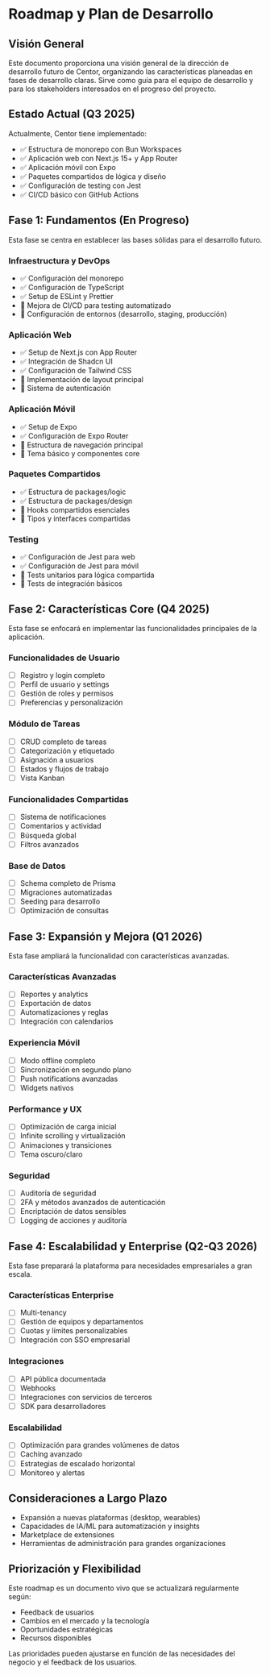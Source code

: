# Roadmap y Plan de Desarrollo

## Visión General

Este documento proporciona una visión general de la dirección de desarrollo futuro de Centor, organizando las características planeadas en fases de desarrollo claras. Sirve como guía para el equipo de desarrollo y para los stakeholders interesados en el progreso del proyecto.

## Estado Actual (Q3 2025)

Actualmente, Centor tiene implementado:

- ✅ Estructura de monorepo con Bun Workspaces
- ✅ Aplicación web con Next.js 15+ y App Router
- ✅ Aplicación móvil con Expo
- ✅ Paquetes compartidos de lógica y diseño
- ✅ Configuración de testing con Jest
- ✅ CI/CD básico con GitHub Actions

## Fase 1: Fundamentos (En Progreso)

Esta fase se centra en establecer las bases sólidas para el desarrollo futuro.

### Infraestructura y DevOps
- ✅ Configuración del monorepo
- ✅ Configuración de TypeScript
- ✅ Setup de ESLint y Prettier
- 🔄 Mejora de CI/CD para testing automatizado
- 🔄 Configuración de entornos (desarrollo, staging, producción)

### Aplicación Web
- ✅ Setup de Next.js con App Router
- ✅ Integración de Shadcn UI
- ✅ Configuración de Tailwind CSS
- 🔄 Implementación de layout principal
- 🔄 Sistema de autenticación

### Aplicación Móvil
- ✅ Setup de Expo
- ✅ Configuración de Expo Router
- 🔄 Estructura de navegación principal
- 🔄 Tema básico y componentes core

### Paquetes Compartidos
- ✅ Estructura de packages/logic
- ✅ Estructura de packages/design
- 🔄 Hooks compartidos esenciales
- 🔄 Tipos y interfaces compartidas

### Testing
- ✅ Configuración de Jest para web
- ✅ Configuración de Jest para móvil
- 🔄 Tests unitarios para lógica compartida
- 🔄 Tests de integración básicos

## Fase 2: Características Core (Q4 2025)

Esta fase se enfocará en implementar las funcionalidades principales de la aplicación.

### Funcionalidades de Usuario
- [ ] Registro y login completo
- [ ] Perfil de usuario y settings
- [ ] Gestión de roles y permisos
- [ ] Preferencias y personalización

### Módulo de Tareas
- [ ] CRUD completo de tareas
- [ ] Categorización y etiquetado
- [ ] Asignación a usuarios
- [ ] Estados y flujos de trabajo
- [ ] Vista Kanban

### Funcionalidades Compartidas
- [ ] Sistema de notificaciones
- [ ] Comentarios y actividad
- [ ] Búsqueda global
- [ ] Filtros avanzados

### Base de Datos
- [ ] Schema completo de Prisma
- [ ] Migraciones automatizadas
- [ ] Seeding para desarrollo
- [ ] Optimización de consultas

## Fase 3: Expansión y Mejora (Q1 2026)

Esta fase ampliará la funcionalidad con características avanzadas.

### Características Avanzadas
- [ ] Reportes y analytics
- [ ] Exportación de datos
- [ ] Automatizaciones y reglas
- [ ] Integración con calendarios

### Experiencia Móvil
- [ ] Modo offline completo
- [ ] Sincronización en segundo plano
- [ ] Push notifications avanzadas
- [ ] Widgets nativos

### Performance y UX
- [ ] Optimización de carga inicial
- [ ] Infinite scrolling y virtualización
- [ ] Animaciones y transiciones
- [ ] Tema oscuro/claro

### Seguridad
- [ ] Auditoría de seguridad
- [ ] 2FA y métodos avanzados de autenticación
- [ ] Encriptación de datos sensibles
- [ ] Logging de acciones y auditoría

## Fase 4: Escalabilidad y Enterprise (Q2-Q3 2026)

Esta fase preparará la plataforma para necesidades empresariales a gran escala.

### Características Enterprise
- [ ] Multi-tenancy
- [ ] Gestión de equipos y departamentos
- [ ] Cuotas y límites personalizables
- [ ] Integración con SSO empresarial

### Integraciones
- [ ] API pública documentada
- [ ] Webhooks
- [ ] Integraciones con servicios de terceros
- [ ] SDK para desarrolladores

### Escalabilidad
- [ ] Optimización para grandes volúmenes de datos
- [ ] Caching avanzado
- [ ] Estrategias de escalado horizontal
- [ ] Monitoreo y alertas

## Consideraciones a Largo Plazo

- Expansión a nuevas plataformas (desktop, wearables)
- Capacidades de IA/ML para automatización y insights
- Marketplace de extensiones
- Herramientas de administración para grandes organizaciones

## Priorización y Flexibilidad

Este roadmap es un documento vivo que se actualizará regularmente según:
- Feedback de usuarios
- Cambios en el mercado y la tecnología
- Oportunidades estratégicas
- Recursos disponibles

Las prioridades pueden ajustarse en función de las necesidades del negocio y el feedback de los usuarios.
